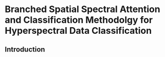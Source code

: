 # Branched Spatial Spectral Attention and Classification Methodolgy for Hyperspectral Data Classification

## Introduction
